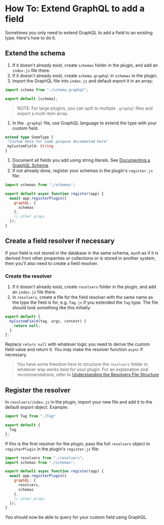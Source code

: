 # How To: Extend GraphQL to add a field

Sometimes you only need to extend GraphQL to add a field to an existing type. Here's how to do it.

## Extend the schema

1. If it doesn't already exist, create `schemas` folder in the plugin, and add an `index.js` file there.
1. If it doesn't already exist, create `schema.graphql` in `schemas` in the plugin.
1. Import the GraphQL file into `index.js` and default export it in an array:

```js
import schema from "./schema.graphql";

export default [schema];
```

> NOTE: For large plugins, you can split to multiple `.graphql` files and export a multi-item array.

1. In the `.graphql` file, use GraphQL language to extend the type with your custom field.

 ```graphql
extend type SomeType {
  "Custom data for some purpose documented here"
  myCustomField: String
}
```

1. Document all fields you add using string literals. See [Documenting a GraphQL Schema](../guides/developers-guide/core/developing-graphql.md#documenting-a-graphql-schema).
1. If not already done, register your schemas in the plugin's `register.js` file:

```js
import schemas from "./schemas";

export default async function register(app) {
  await app.registerPlugin({
    graphQL: {
      schemas
    },
    // other props
  });
}
```

## Create a field resolver if necessary

If your field is not stored in the database in the same schema, such as if it is derived from other properties or collections or is stored in another system, then you'll also need to create a field resolver.

### Create the resolver

1. If it doesn't already exist, create `resolvers` folder in the plugin, and add an `index.js` file there.
3. In `resolvers`, create a file for the field resolver with the same name as the type the field is for, e.g. `Tag.js` if you extended the `Tag` type. The file should look something like this initially:

```js
export default {
  myCustomField(tag, args, context) {
    return null;
  }
};
```

Replace `return null` with whatever logic you need to derive the custom field value and return it. You may make the resolver function `async` if necessary.

> You have some freedom here to structure the `resolvers` folder in whatever way works best for your plugin. For an explanation and recommendations, refer to [Understanding the Resolvers File Structure](../guides/developers-guide/core/graphql-resolvers-file-structure.md)

## Register the resolver

In `resolvers/index.js` in the plugin, import your new file and add it to the default export object. Example:

```js
import Tag from "./Tag"

export default {
  Tag
};
```

If this is the first resolver for the plugin, pass the full `resolvers` object to `registerPlugin` in the plugin's `register.js` file:

```js
import resolvers from "./resolvers";
import schemas from "./schemas";

export default async function register(app) {
  await app.registerPlugin({
    graphQL: {
      resolvers,
      schemas
    },
    // other props
  });
}
```

You should now be able to query for your custom field using GraphQL.
